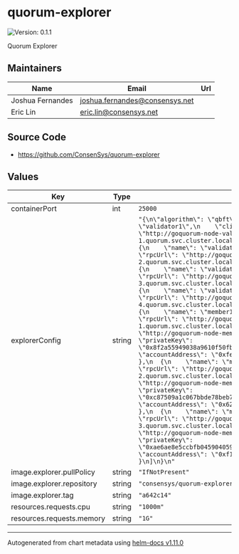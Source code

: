# quorum-explorer

![Version: 0.1.1](https://img.shields.io/badge/Version-0.1.1-informational?style=flat-square)

Quorum Explorer

## Maintainers

| Name | Email | Url |
| ---- | ------ | --- |
| Joshua Fernandes | <joshua.fernandes@consensys.net> |  |
| Eric Lin | <eric.lin@consensys.net> |  |

## Source Code

* <https://github.com/ConsenSys/quorum-explorer>

## Values

| Key | Type | Default | Description |
|-----|------|---------|-------------|
| containerPort | int | `25000` |  |
| explorerConfig | string | `"{\n\"algorithm\": \"qbft\",\n\"nodes\": [{\n    \"name\": \"validator1\",\n    \"client\": \"goquorum\",\n    \"rpcUrl\": \"http://goquorum-node-validator-1-0.goquorum-node-validator-1.quorum.svc.cluster.local:8545\",\n    \"privateTxUrl\": \"\"\n  },\n  {\n    \"name\": \"validator2\",\n    \"client\": \"goquorum\",\n    \"rpcUrl\": \"http://goquorum-node-validator-2-0.goquorum-node-validator-2.quorum.svc.cluster.local:8545\",\n    \"privateTxUrl\": \"\"\n  },\n  {\n    \"name\": \"validator3\",\n    \"client\": \"goquorum\",\n    \"rpcUrl\": \"http://goquorum-node-validator-3-0.goquorum-node-validator-3.quorum.svc.cluster.local:8545\",\n    \"privateTxUrl\": \"\"\n  },\n  {\n    \"name\": \"validator4\",\n    \"client\": \"goquorum\",\n    \"rpcUrl\": \"http://goquorum-node-validator-4-0.goquorum-node-validator-4.quorum.svc.cluster.local:8545\",\n    \"privateTxUrl\": \"\"\n  },\n  {\n    \"name\": \"member1\",\n    \"client\": \"goquorum\",\n    \"rpcUrl\": \"http://goquorum-node-member-1-0.goquorum-node-member-1.quorum.svc.cluster.local:8545\",\n    \"privateTxUrl\": \"http://goquorum-node-member-1.quorum.svc.cluster.local:9080\",\n    \"privateKey\": \"0x8f2a55949038a9610f50fb23b5883af3b4ecb3c3bb792cbcefbd1542c692be63\",\n    \"accountAddress\": \"0xfe3b557e8fb62b89f4916b721be55ceb828dbd73\"\n  },\n  {\n    \"name\": \"member2\",\n    \"client\": \"goquorum\",\n    \"rpcUrl\": \"http://goquorum-node-member-2-0.goquorum-node-member-2.quorum.svc.cluster.local:8545\",\n    \"privateTxUrl\": \"http://goquorum-node-member-2.quorum.svc.cluster.local:9080\",\n    \"privateKey\": \"0xc87509a1c067bbde78beb793e6fa76530b6382a4c0241e5e4a9ec0a0f44dc0d3\",\n    \"accountAddress\": \"0x627306090abaB3A6e1400e9345bC60c78a8BEf57\"\n  },\n  {\n    \"name\": \"member3\",\n    \"client\": \"goquorum\",\n    \"rpcUrl\": \"http://goquorum-node-member-3-0.goquorum-node-member-3.quorum.svc.cluster.local:8545\",\n    \"privateTxUrl\": \"http://goquorum-node-member-3.quorum.svc.cluster.local:9080\",\n    \"privateKey\": \"0xae6ae8e5ccbfb04590405997ee2d52d2b330726137b875053c36d94e974d162f\",\n    \"accountAddress\": \"0xf17f52151EbEF6C7334FAD080c5704D77216b732\"\n  }\n]\n}\n"` |  |
| image.explorer.pullPolicy | string | `"IfNotPresent"` |  |
| image.explorer.repository | string | `"consensys/quorum-explorer"` |  |
| image.explorer.tag | string | `"a642c14"` |  |
| resources.requests.cpu | string | `"1000m"` |  |
| resources.requests.memory | string | `"1G"` |  |

----------------------------------------------
Autogenerated from chart metadata using [helm-docs v1.11.0](https://github.com/norwoodj/helm-docs/releases/v1.11.0)
